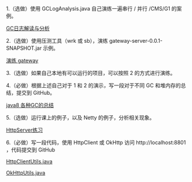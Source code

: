 1.（选做）使用 GCLogAnalysis.java 自己演练一遍串行 / 并行 /CMS/G1 的案例。

[GC日志解读与分析](GC日志解读与分析.md)

2.（选做）使用压测工具（wrk 或 sb），演练 gateway-server-0.0.1-SNAPSHOT.jar 示例。

[演练 gateway](演练%20gateway.md)

3.（选做）如果自己本地有可以运行的项目，可以按照 2 的方式进行演练。

4.（必做）根据上述自己对于 1 和 2 的演示，写一段对于不同 GC 和堆内存的总结，提交到 GitHub。

[java8  各种GC的总结](java8%20%20各种GC的总结.md)

5.（选做）运行课上的例子，以及 Netty 的例子，分析相关现象。

[HttpServer练习](HttpServer练习.md)

6.（必做）写一段代码，使用 HttpClient 或 OkHttp 访问  http://localhost:8801 ，代码提交到 GitHub

[HttpClientUtils.java](../../../src/main/java/com/dhb/gts/javacourse/week2/HttpClientUtils.java)

[OkHttpUtils.java](../../../src/main/java/com/dhb/gts/javacourse/week2/OkHttpUtils.java)
